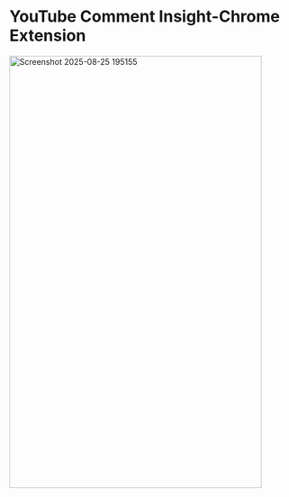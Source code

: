 # YouTube Comment Insight-Chrome Extension
<img width="448" height="768" alt="Screenshot 2025-08-25 195155" src="https://github.com/user-attachments/assets/b6b9cd71-b231-4d89-965e-5399af6b9847" />
